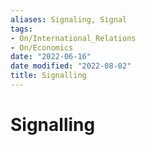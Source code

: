 ```yaml
---
aliases: Signaling, Signal
tags:
- On/International_Relations
- On/Economics
date: "2022-06-16"
date modified: "2022-08-02"
title: Signalling
---
```


# Signalling

